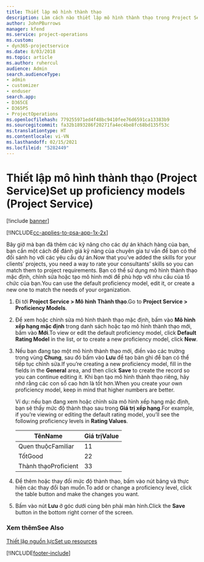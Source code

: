 ```yaml
---
title: Thiết lập mô hình thành thạo
description: Làm cách nào thiết lập mô hình thành thạo trong Project Service
author: JohnPBurrows
manager: kfend
ms.service: project-operations
ms.custom:
- dyn365-projectservice
ms.date: 8/03/2018
ms.topic: article
ms.author: ruhercul
audience: Admin
search.audienceType:
- admin
- customizer
- enduser
search.app:
- D365CE
- D365PS
- ProjectOperations
ms.openlocfilehash: 779255971ed4f48bc9410fee76d6591ca13383b9
ms.sourcegitcommit: fa32b1893286f20271fa4ec4be8fc68bd135f53c
ms.translationtype: HT
ms.contentlocale: vi-VN
ms.lasthandoff: 02/15/2021
ms.locfileid: "5282449"
---
```

# <a name="set-up-proficiency-models-project-service"></a><span data-ttu-id="7ebbf-103">Thiết lập mô hình thành thạo (Project Service)</span><span class="sxs-lookup"><span data-stu-id="7ebbf-103">Set up proficiency models (Project Service)</span></span>

[!include [banner](../includes/psa-now-project-operations.md)]

[!INCLUDE[cc-applies-to-psa-app-1x-2x](../includes/cc-applies-to-psa-app-1x-2x.md)]

<span data-ttu-id="7ebbf-104">Bây giờ mà bạn đã thêm các kỹ năng cho các dự án khách hàng của bạn, bạn cần một cách để đánh giá kỹ năng của chuyên gia tư vấn để bạn có thể đối sánh họ với các yêu cầu dự án.</span><span class="sxs-lookup"><span data-stu-id="7ebbf-104">Now that you’ve added the skills for your clients’ projects, you need a way to rate your consultants’ skills so you can match them to project requirements.</span></span> <span data-ttu-id="7ebbf-105">Bạn có thể sử dụng mô hình thành thạo mặc định, chỉnh sửa hoặc tạo mô hình mới để phù hợp với nhu cầu của tổ chức của bạn.</span><span class="sxs-lookup"><span data-stu-id="7ebbf-105">You can use the default proficiency model, edit it, or create a new one to match the needs of your organization.</span></span>  
  
1.  <span data-ttu-id="7ebbf-106">Đi tới **Project Service > Mô hình Thành thạo**.</span><span class="sxs-lookup"><span data-stu-id="7ebbf-106">Go to **Project Service > Proficiency Models**.</span></span>  
  
2.  <span data-ttu-id="7ebbf-107">Để xem hoặc chỉnh sửa mô hình thành thạo mặc định, bấm vào **Mô hình xếp hạng mặc định** trong danh sách hoặc tạo mô hình thành thạo mới, bấm vào **Mới**.</span><span class="sxs-lookup"><span data-stu-id="7ebbf-107">To view or edit the default proficiency model, click **Default Rating Model** in the list, or to create a new proficiency model, click **New**.</span></span>  
  
3.  <span data-ttu-id="7ebbf-108">Nếu bạn đang tạo một mô hình thành thạo mới, điền vào các trường trong vùng **Chung**, sau đó bấm vào **Lưu** để tạo bản ghi để bạn có thể tiếp tục chỉnh sửa.</span><span class="sxs-lookup"><span data-stu-id="7ebbf-108">If you’re creating a new proficiency model, fill in the fields in the **General** area, and then click **Save** to create the record so you can continue editing it.</span></span> <span data-ttu-id="7ebbf-109">Khi bạn tạo mô hình thành thạo riêng, hãy nhớ rằng các con số cao hơn là tốt hơn.</span><span class="sxs-lookup"><span data-stu-id="7ebbf-109">When you create your own proficiency model, keep in mind that higher numbers are better.</span></span>  
  
     <span data-ttu-id="7ebbf-110">Ví dụ: nếu bạn đang xem hoặc chỉnh sửa mô hình xếp hạng mặc định, bạn sẽ thấy mức độ thành thạo sau trong **Giá trị xếp hạng**.</span><span class="sxs-lookup"><span data-stu-id="7ebbf-110">For example, if you’re viewing or editing the default rating model, you’ll see the following proficiency levels in **Rating Values**.</span></span>  
  
    |<span data-ttu-id="7ebbf-111">Tên</span><span class="sxs-lookup"><span data-stu-id="7ebbf-111">Name</span></span>|<span data-ttu-id="7ebbf-112">Giá trị</span><span class="sxs-lookup"><span data-stu-id="7ebbf-112">Value</span></span>|  
    |----------|-----------|  
    |<span data-ttu-id="7ebbf-113">Quen thuộc</span><span class="sxs-lookup"><span data-stu-id="7ebbf-113">Familiar</span></span>|<span data-ttu-id="7ebbf-114">1</span><span class="sxs-lookup"><span data-stu-id="7ebbf-114">1</span></span>|  
    |<span data-ttu-id="7ebbf-115">Tốt</span><span class="sxs-lookup"><span data-stu-id="7ebbf-115">Good</span></span>|<span data-ttu-id="7ebbf-116">2</span><span class="sxs-lookup"><span data-stu-id="7ebbf-116">2</span></span>|  
    |<span data-ttu-id="7ebbf-117">Thành thạo</span><span class="sxs-lookup"><span data-stu-id="7ebbf-117">Proficient</span></span>|<span data-ttu-id="7ebbf-118">3</span><span class="sxs-lookup"><span data-stu-id="7ebbf-118">3</span></span>|  
  
4.  <span data-ttu-id="7ebbf-119">Để thêm hoặc thay đổi mức độ thành thạo, bấm vào nút bảng và thực hiện các thay đổi bạn muốn.</span><span class="sxs-lookup"><span data-stu-id="7ebbf-119">To add or change a proficiency level, click the table button and make the changes you want.</span></span>  
  
5.  <span data-ttu-id="7ebbf-120">Bấm vào nút **Lưu** ở góc dưới cùng bên phải màn hình.</span><span class="sxs-lookup"><span data-stu-id="7ebbf-120">Click the **Save** button in the bottom right corner of the screen.</span></span>  
  
### <a name="see-also"></a><span data-ttu-id="7ebbf-121">Xem thêm</span><span class="sxs-lookup"><span data-stu-id="7ebbf-121">See Also</span></span>  
 [<span data-ttu-id="7ebbf-122">Thiết lập nguồn lực</span><span class="sxs-lookup"><span data-stu-id="7ebbf-122">Set up resources</span></span>](../psa/set-up-resources.md)


[!INCLUDE[footer-include](../includes/footer-banner.md)]